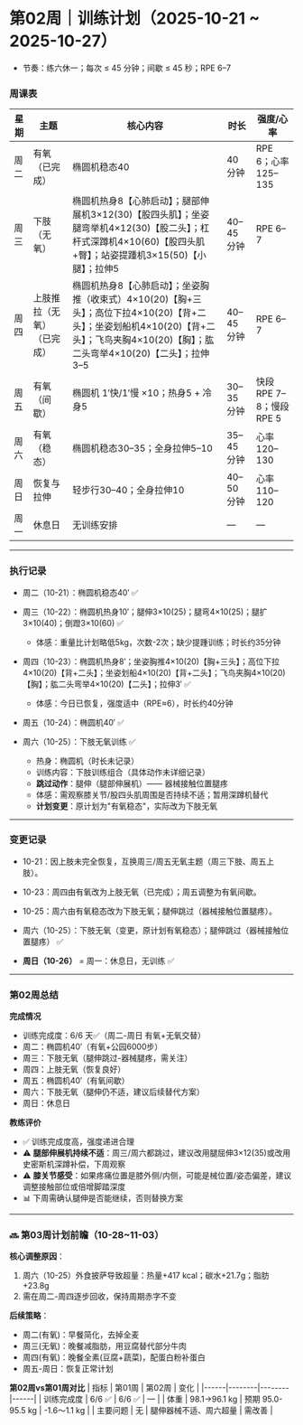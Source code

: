# 第02周｜训练计划（2025-10-21 ~ 2025-10-27）

 - 节奏：练六休一；每次 ≤ 45 分钟；间歇 ≤ 45 秒；RPE 6–7

### 周课表
| 星期 | 主题 | 核心内容 | 时长 | 强度/心率 |
|------|------|----------|------|-----------|
| 周二 | 有氧（已完成） | 椭圆机稳态40 | 40 分钟 | RPE 6；心率 125–135 |
| 周三 | 下肢（无氧） | 椭圆机热身8【心肺启动】；腿部伸展机3×12(30)【股四头肌】；坐姿腿弯举机4×12(30)【股二头】；杠杆式深蹲机4×10(60)【股四头肌+臀】；站姿提踵机3×15(50)【小腿】；拉伸5 | 40–45 分钟 | RPE 6–7 |
| 周四 | 上肢推拉（无氧）（已完成） | 椭圆机热身8【心肺启动】；坐姿胸推（收束式）4×10(20)【胸+三头】；高位下拉4×10(20)【背+二头】；坐姿划船机4×10(20)【背+二头】；飞鸟夹胸4×10(20)【胸】；肱二头弯举4×10(20)【二头】；拉伸3–5 | 40–45 分钟 | RPE 6–7 |
| 周五 | 有氧（间歇） | 椭圆机 1′快/1′慢 ×10；热身5 + 冷身5 | 30–35 分钟 | 快段RPE 7–8；慢段RPE 5 |
| 周六 | 有氧（稳态） | 椭圆机稳态30–35；全身拉伸5–10 | 35–45 分钟 | 心率 120–130 |
| 周日 | 恢复与拉伸 | 轻步行30–40；全身拉伸10 | 40–50 分钟 | 心率 110–120 |
| 周一 | 休息日 | 无训练安排 | — | — |

---

### 执行记录
- 周二（10-21）：椭圆机稳态40′ ✅
- 周三（10-22）：椭圆机热身10′；腿伸3×10(25)；腿弯4×10(25)；腿扩3×10(40)；倒蹬3×10(60) ✅
  - 体感：重量比计划略低5kg，次数-2次；缺少提踵训练；时长约35分钟
 - 周四（10-23）：椭圆机热身8′；坐姿胸推4×10(20)【胸+三头】；高位下拉4×10(20)【背+二头】；坐姿划船4×10(20)【背+二头】；飞鸟夹胸4×10(20)【胸】；肱二头弯举4×10(20)【二头】；拉伸3′ ✅
   - 体感：今日已恢复，强度适中（RPE≈6），时长约40分钟

- 周五（10-24）：椭圆机40′ ✅
- 周六（10-25）：下肢无氧训练 ✅
  - 热身：椭圆机（时长未记录）
  - 训练内容：下肢训练组合（具体动作未详细记录）
  - **跳过动作**：腿伸（腿部伸展机）—— 器械接触位置腿疼
  - 体感：需观察膝关节/股四头肌周围是否持续不适；暂用深蹲机替代
  - **计划变更**：原计划为"有氧稳态"，实际改为下肢无氧

---

### 变更记录
- 10-21：因上肢未完全恢复，互换周三/周五无氧主题（周三下肢、周五上肢）。
- 10-23：周四由有氧改为上肢无氧（已完成）；周五调整为有氧间歇。
- 10-25：周六由有氧稳态改为下肢无氧；腿伸跳过（器械接触位置腿疼）。

- 周六（10-25）：下肢无氧（变更，原计划有氧稳态）；腿伸跳过（器械接触位置腿疼） ✅
  
- **周日（10-26）** = 周一：休息日，无训练 ✅

---

### 第02周总结

**完成情况**
- 训练完成度：6/6 天✅（周二-周日 有氧+无氧交替）
- 周二：椭圆机40′（有氧+公园6000步）
- 周三：下肢无氧（腿伸跳过-器械腿疼，需关注）
- 周四：上肢无氧（恢复良好）
- 周五：椭圆机40′（有氧间歇）
- 周六：下肢无氧（腿伸仍不适，建议后续替代方案）
- 周日：休息日

**教练评价**
- ✅ 训练完成度高，强度递进合理
- ⚠️ **腿部伸展机持续不适**：周三/周六都跳过，建议改用腿屈伸3×12(35)或改用史密斯机深蹲补偿，下周观察
- ⚠️ **膝关节感受**：如果疼痛位置是膝外侧/内侧，可能是械位置/姿态偏差，建议调整接触部位或倍增脚踏深度
- 📊 下周需确认腿伸是否能继续，否则替换方案

---

### 🔜 第03周计划前瞻（10-28~11-03）

**核心调整原因**：
1. 周六（10-25）外食披萨导致超量：热量+417 kcal；碳水+21.7g；脂肪+23.8g
2. 需在周二-周四逐步回收，保持周期赤字不变

**后续策略**：
- 周二(有氧)：早餐简化，去掉全麦
- 周三(无氧)：晚餐减脂肪，用豆腐替代部分牛肉
- 周四(有氧)：晚餐全素(豆腐+蔬菜)，配蛋白粉补蛋白
- 周五-周日：恢复正常计划

**第02周vs第01周对比**
| 指标 | 第01周 | 第02周 | 变化 |
|------|--------|--------|------|
| 训练完成度 | 6/6 ✅ | 6/6 ✅ | — |
| 体重 | 98.1→96.1 kg | 预期 95.0-95.5 kg | -1.6～1.1 kg |
| 主要问题 | 无 | 腿伸器械不适、周六超量 | 需改善 |


